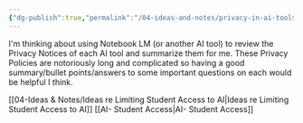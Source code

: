 ```yaml
---
{"dg-publish":true,"permalink":"/04-ideas-and-notes/privacy-in-ai-tools/","created":"2025-10-11T14:49:21.467-04:00","updated":"2025-10-11T14:58:56.309-04:00"}
---
```


I'm thinking about using Notebook LM (or another AI tool) to review the Privacy Notices of each AI tool and summarize them for me. These Privacy Policies are notoriously long and complicated so having a good summary/bullet points/answers to some important questions on each would be helpful I think.

[[04-Ideas & Notes/Ideas re Limiting Student Access to AI\|Ideas re Limiting Student Access to AI]] 
[[AI- Student Access\|AI- Student Access]]  